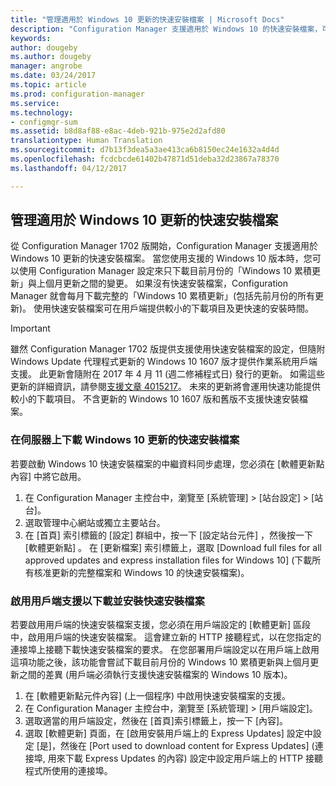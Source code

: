 ```yaml
---
title: "管理適用於 Windows 10 更新的快速安裝檔案 | Microsoft Docs"
description: "Configuration Manager 支援適用於 Windows 10 的快速安裝檔案，可在用戶端提供較小的下載項目及更快速的安裝時間。"
keywords: 
author: dougeby
ms.author: dougeby
manager: angrobe
ms.date: 03/24/2017
ms.topic: article
ms.prod: configuration-manager
ms.service: 
ms.technology:
- configmgr-sum
ms.assetid: b8d8af88-e8ac-4deb-921b-975e2d2afd80
translationtype: Human Translation
ms.sourcegitcommit: d7b13f3dea5a3ae413ca6b8150ec24e1632a4d4d
ms.openlocfilehash: fcdcbcde61402b47871d51deba32d23867a78370
ms.lasthandoff: 04/12/2017

---
```


## <a name="manage-express-installation-files-for-windows-10-updates"></a>管理適用於 Windows 10 更新的快速安裝檔案
從 Configuration Manager 1702 版開始，Configuration Manager 支援適用於 Windows 10 更新的快速安裝檔案。 當您使用支援的 Windows 10 版本時，您可以使用 Configuration Manager 設定來只下載目前月份的「Windows 10 累積更新」與上個月更新之間的變更。 如果沒有快速安裝檔案，Configuration Manager 就會每月下載完整的「Windows 10 累積更新」(包括先前月份的所有更新)。 使用快速安裝檔案可在用戶端提供較小的下載項目及更快速的安裝時間。

> [!IMPORTANT]
> 雖然 Configuration Manager 1702 版提供支援使用快速安裝檔案的設定，但隨附 Windows Update 代理程式更新的 Windows 10 1607 版才提供作業系統用戶端支援。 此更新會隨附在 2017 年 4 月 11 (週二修補程式日) 發行的更新。 如需這些更新的詳細資訊，請參閱[支援文章 4015217](http://support.microsoft.com/kb/4015217)。 未來的更新將會運用快速功能提供較小的下載項目。 不含更新的 Windows 10 1607 版和舊版不支援快速安裝檔案。


### <a name="to-enable-the-download-of-express-installation-files-for-windows-10-updates-on-the-server"></a>在伺服器上下載 Windows 10 更新的快速安裝檔案
若要啟動 Windows 10 快速安裝檔案的中繼資料同步處理，您必須在 [軟體更新點內容] 中將它啟用。
1.    在 Configuration Manager 主控台中，瀏覽至 [系統管理] > [站台設定] > [站台]。
2.    選取管理中心網站或獨立主要站台。
3.    在 [首頁]  索引標籤的 [設定]  群組中，按一下 [設定站台元件] ，然後按一下 [軟體更新點] 。 在 [更新檔案] 索引標籤上，選取 [Download full files for all approved updates and express installation files for Windows 10] \(下載所有核准更新的完整檔案和 Windows 10 的快速安裝檔案)。

### <a name="to-enable-support-for-clients-to-download-and-install-express-installation-files"></a>啟用用戶端支援以下載並安裝快速安裝檔案
若要啟用用戶端的快速安裝檔案支援，您必須在用戶端設定的 [軟體更新] 區段中，啟用用戶端的快速安裝檔案。 這會建立新的 HTTP 接聽程式，以在您指定的連接埠上接聽下載快速安裝檔案的要求。 在您部署用戶端設定以在用戶端上啟用這項功能之後，該功能會嘗試下載目前月份的 Windows 10 累積更新與上個月更新之間的差異 (用戶端必須執行支援快速安裝檔案的 Windows 10 版本)。
1.    在 [軟體更新點元件內容] \(上一個程序) 中啟用快速安裝檔案的支援。
2.    在 Configuration Manager 主控台中，瀏覽至 [系統管理] > [用戶端設定]。
3.    選取適當的用戶端設定，然後在 [首頁]索引標籤上，按一下 [內容]。
4.    選取 [軟體更新] 頁面，在 [啟用安裝用戶端上的 Express Updates] 設定中設定 [是]，然後在 [Port used to download content for Express Updates] (連接埠, 用來下載 Express Updates 的內容) 設定中設定用戶端上的 HTTP 接聽程式所使用的連接埠。

